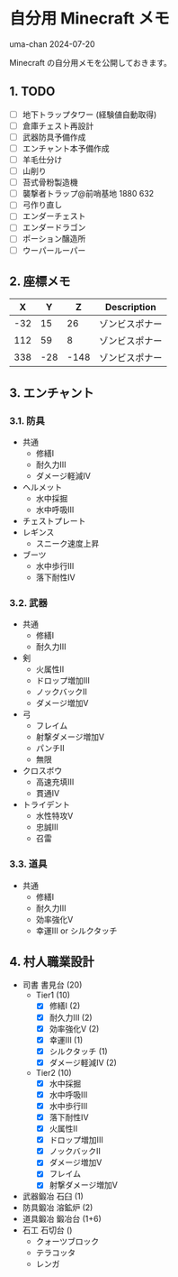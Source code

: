 # 自分用 Minecraft メモ
uma-chan
2024-07-20

Minecraft の自分用メモを公開しておきます。

## 1. TODO

- [ ] 地下トラップタワー (経験値自動取得)
- [ ] 倉庫チェスト再設計
- [ ] 武器防具予備作成
- [ ] エンチャント本予備作成
- [ ] 羊毛仕分け
- [ ] 山削り
- [ ] 苔式骨粉製造機
- [ ] 襲撃者トラップ@前哨基地 1880 632
- [ ] 弓作り直し
- [ ] エンダーチェスト
- [ ] エンダードラゴン
- [ ] ポーション醸造所
- [ ] ウーパールーパー

## 2. 座標メモ

| X   | Y   | Z    | Description    |
|-----|-----|------|----------------|
| -32 | 15  | 26   | ゾンビスポナー |
| 112 | 59  | 8    | ゾンビスポナー |
| 338 | -28 | -148 | ゾンビスポナー |

## 3. エンチャント

### 3.1. 防具

- 共通
  - 修繕I
  - 耐久力III
  - ダメージ軽減IV
- ヘルメット
  - 水中採掘
  - 水中呼吸III
- チェストプレート
- レギンス
  - スニーク速度上昇
- ブーツ
  - 水中歩行III
  - 落下耐性IV

### 3.2. 武器

- 共通
  - 修繕I
  - 耐久力III
- 剣
  - 火属性II
  - ドロップ増加III
  - ノックバックII
  - ダメージ増加V
- 弓
  - フレイム
  - 射撃ダメージ増加V
  - パンチII
  - 無限
- クロスボウ
  - 高速充填III
  - 貫通IV
- トライデント
  - 水性特攻V
  - 忠誠III
  - 召雷

### 3.3. 道具

- 共通
  - 修繕I
  - 耐久力III
  - 効率強化V
  - 幸運III or シルクタッチ

## 4. 村人職業設計

- 司書 書見台 (20)
  - Tier1 (10)
    - [x] 修繕I (2)
    - [x] 耐久力III (2)
    - [x] 効率強化V (2)
    - [x] 幸運III (1)
    - [x] シルクタッチ (1)
    - [x] ダメージ軽減IV (2)
  - Tier2 (10)
    - [x] 水中採掘
    - [x] 水中呼吸III
    - [x] 水中歩行III
    - [x] 落下耐性IV
    - [x] 火属性II
    - [x] ドロップ増加III
    - [x] ノックバックII
    - [x] ダメージ増加V
    - [x] フレイム
    - [x] 射撃ダメージ増加V
- 武器鍛冶 石臼 (1)
- 防具鍛冶 溶鉱炉 (2)
- 道具鍛冶 鍛冶台 (1+6)
- 石工 石切台 ()
  - クォーツブロック
  - テラコッタ
  - レンガ
